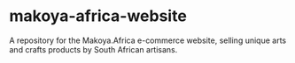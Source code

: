 # makoya-africa-website
A repository for the Makoya.Africa e-commerce website, selling unique arts and crafts products by South African artisans.
